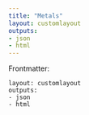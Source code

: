 ```yaml
---
title: "Metals"
layout: customlayout
outputs:
- json
- html
---
```


Frontmatter: 

```
layout: customlayout
outputs:
- json
- html
```
